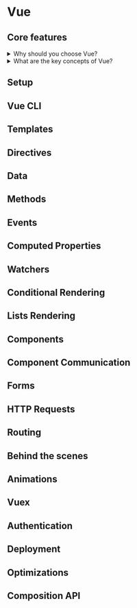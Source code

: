 # Vue
## Core features
<details>
<summary>Why should you choose Vue?</summary>

- if you want to learn faster (choose React or Vue instead of Angular)
- if your project is going to develop gradually in many steps, extending the functionality (choose React or Vue due to the best compatibility)
- when state becomes difficult to handle with vanilla JavaScript
- focus on logic and not on preventing your application from exploding
- huge ecosystem, community, high performance, development
- easy to use with multi page applications for widgets
- easy to rewrite legacy into vue
- works with a copy of DOM (compares to the actual DOM, renders only the changed parts, less traffic used, good for mobile device)

</details>

<details>
<summary>What are the key concepts of Vue?</summary>

- declarative approach
- Virtual DOM: It uses virtual DOM similar to other existing frameworks such as ReactJS, Ember etc. Virtual DOM is a light-weight in-memory tree representation of the original HTML DOM and updated without affecting the original DOM
- Components: Used to create reusable custom elements in VueJS applications
- Templates: VueJS provides HTML based templates that bind the DOM with the Vue instance data
- Routing: Navigation between pages is achieved through vue-router
- Light weight: VueJS is light weight library compared to other frameworks

</details>

## Setup
## Vue CLI
## Templates
## Directives
## Data
## Methods
## Events
## Computed Properties
## Watchers
## Conditional Rendering
## Lists Rendering
## Components
## Component Communication
## Forms
## HTTP Requests
## Routing
## Behind the scenes
## Animations
## Vuex
## Authentication
## Deployment
## Optimizations
## Composition API

